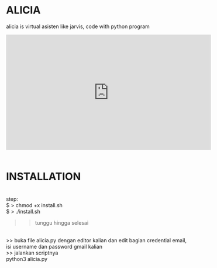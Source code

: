 # ALICIA
alicia is virtual asisten like jarvis, code with python program
<br>

<iframe width=560 height=315 src=https://www.youtube.com/embed/5nDVHqzedBk frameborder=0 allow=accelerometer; autoplay; encrypted-media; gyroscope; picture-in-picture allowfullscreen></iframe><br><br>

# INSTALLATION
<br>step:
<br>
$ > chmod +x install.sh
<br>
$ > ./install.sh
<br>
>> tunggu hingga selesai
<br>
>> buka file alicia.py dengan editor kalian dan edit bagian credential email, isi username dan password gmail kalian
<br>
>> jalankan scriptnya
<br>
python3 alicia.py
